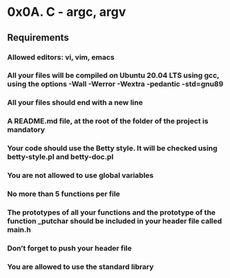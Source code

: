 # 0x0A. C - argc, argv
## Requirements
### Allowed editors: vi, vim, emacs
### All your files will be compiled on Ubuntu 20.04 LTS using gcc, using the options -Wall -Werror -Wextra -pedantic -std=gnu89
### All your files should end with a new line
### A README.md file, at the root of the folder of the project is mandatory
### Your code should use the Betty style. It will be checked using betty-style.pl and betty-doc.pl
### You are not allowed to use global variables
### No more than 5 functions per file
### The prototypes of all your functions and the prototype of the function _putchar should be included in your header file called main.h
### Don’t forget to push your header file
### You are allowed to use the standard library
